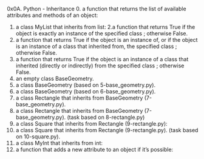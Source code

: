 0x0A. Python - Inheritance
0. a function that returns the list of available attributes and methods of an object:
1. a class MyList that inherits from list:
2.a function that returns True if the object is exactly an instance of the specified class ; otherwise False.
3. a function that returns True if the object is an instance of, or if the object is an instance of a class that inherited from, the specified class ; otherwise False.
4. a function that returns True if the object is an instance of a class that inherited (directly or indirectly) from the specified class ; otherwise False.
5. an empty class BaseGeometry.
6. a class BaseGeometry (based on 5-base_geometry.py).
7. a class BaseGeometry (based on 6-base_geometry.py).
8. a class Rectangle that inherits from BaseGeometry (7-base_geometry.py).
9. a class Rectangle that inherits from BaseGeometry (7-base_geometry.py). (task based on 8-rectangle.py)
10. a class Square that inherits from Rectangle (9-rectangle.py):
11. a class Square that inherits from Rectangle (9-rectangle.py). (task based on 10-square.py).
12. a class MyInt that inherits from int:
13. a function that adds a new attribute to an object if it’s possible:
